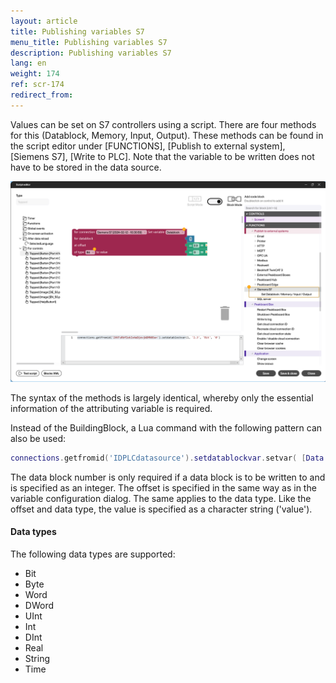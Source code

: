 ```yaml
---
layout: article
title: Publishing variables S7
menu_title: Publishing variables S7
description: Publishing variables S7
lang: en
weight: 174
ref: scr-174
redirect_from:
---
```



Values can be set on S7 controllers using a script. There are four methods for this (Datablock, Memory, Input, Output). These methods can be found in the script editor under [FUNCTIONS], [Publish to external system], [Siemens S7], [Write to PLC]. Note that the variable to be written does not have to be stored in the data source.

![Publishing variables](/assets/images/scripting/Scripting_Beispiele/publishS7/en-publishS7.png)

The syntax of the methods is largely identical, whereby only the essential information of the attributing variable is required.

Instead of the BuildingBlock, a Lua command with the following pattern can also be used:

```lua
connections.getfromid('IDPLCdatasource').setdatablockvar.setvar( [Data block number], [Offset], [Data type], [Value] )
```

The data block number is only required if a data block is to be written to and is specified as an integer. The offset is specified in the same way as in the variable configuration dialog. The same applies to the data type. Like the offset and data type, the value is specified as a character string ('value').
#### Data types 

The following data types are supported:
* Bit
* Byte
* Word
* DWord
* UInt
* Int
* DInt
* Real
* String
* Time


